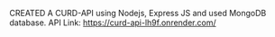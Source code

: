 CREATED A CURD-API using Nodejs, Express JS and used MongoDB database.
API Link: https://curd-api-lh9f.onrender.com/

